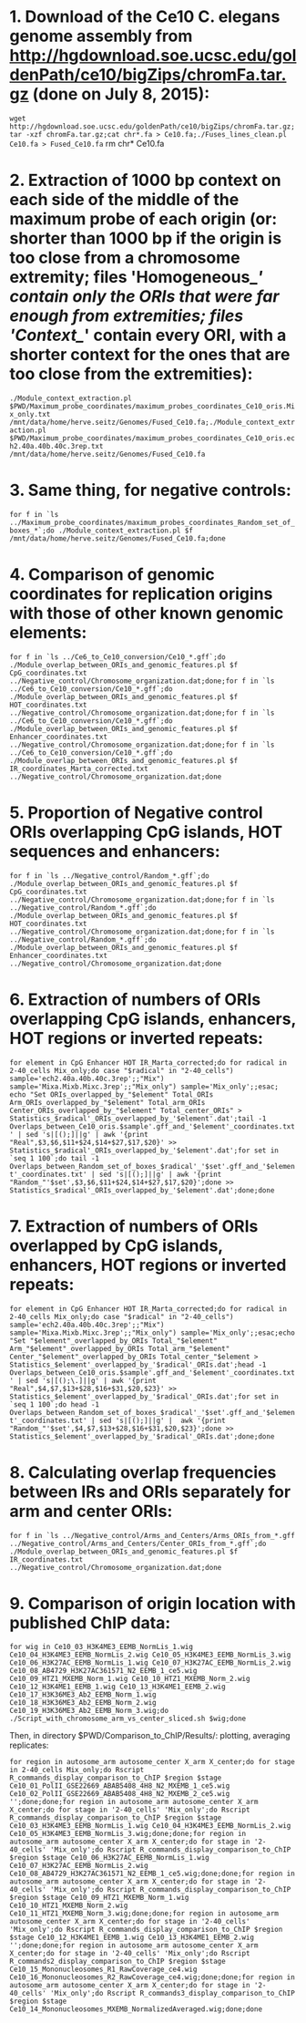 # 1. Download of the Ce10 C. elegans genome assembly from http://hgdownload.soe.ucsc.edu/goldenPath/ce10/bigZips/chromFa.tar.gz (done on July 8, 2015):

``wget http://hgdownload.soe.ucsc.edu/goldenPath/ce10/bigZips/chromFa.tar.gz;tar -xzf chromFa.tar.gz;cat chr*.fa > Ce10.fa;./Fuses_lines_clean.pl Ce10.fa > Fused_Ce10.fa``
rm chr* Ce10.fa


# 2. Extraction of 1000 bp context on each side of the middle of the maximum probe of each origin (or: shorter than 1000 bp if the origin is too close from a chromosome extremity; files 'Homogeneous_*' contain only the ORIs that were far enough from extremities; files 'Context_*' contain every ORI, with a shorter context for the ones that are too close from the extremities):

``./Module_context_extraction.pl $PWD/Maximum_probe_coordinates/maximum_probes_coordinates_Ce10_oris.Mix_only.txt /mnt/data/home/herve.seitz/Genomes/Fused_Ce10.fa;./Module_context_extraction.pl $PWD/Maximum_probe_coordinates/maximum_probes_coordinates_Ce10_oris.ech2.40a.40b.40c.3rep.txt /mnt/data/home/herve.seitz/Genomes/Fused_Ce10.fa``


# 3. Same thing, for negative controls:

``for f in `ls ../Maximum_probe_coordinates/maximum_probes_coordinates_Random_set_of_boxes_*`;do ./Module_context_extraction.pl $f /mnt/data/home/herve.seitz/Genomes/Fused_Ce10.fa;done``

# 4. Comparison of genomic coordinates for replication origins with those of other known genomic elements:

``for f in `ls ../Ce6_to_Ce10_conversion/Ce10_*.gff`;do ./Module_overlap_between_ORIs_and_genomic_features.pl $f CpG_coordinates.txt ../Negative_control/Chromosome_organization.dat;done;for f in `ls ../Ce6_to_Ce10_conversion/Ce10_*.gff`;do ./Module_overlap_between_ORIs_and_genomic_features.pl $f HOT_coordinates.txt ../Negative_control/Chromosome_organization.dat;done;for f in `ls ../Ce6_to_Ce10_conversion/Ce10_*.gff`;do ./Module_overlap_between_ORIs_and_genomic_features.pl $f Enhancer_coordinates.txt ../Negative_control/Chromosome_organization.dat;done;for f in `ls ../Ce6_to_Ce10_conversion/Ce10_*.gff`;do ./Module_overlap_between_ORIs_and_genomic_features.pl $f IR_coordinates_Marta_corrected.txt ../Negative_control/Chromosome_organization.dat;done``

# 5. Proportion of Negative control ORIs overlapping CpG islands, HOT sequences and enhancers:

``for f in `ls ../Negative_control/Random_*.gff`;do ./Module_overlap_between_ORIs_and_genomic_features.pl $f CpG_coordinates.txt ../Negative_control/Chromosome_organization.dat;done;for f in `ls ../Negative_control/Random_*.gff`;do ./Module_overlap_between_ORIs_and_genomic_features.pl $f HOT_coordinates.txt ../Negative_control/Chromosome_organization.dat;done;for f in `ls ../Negative_control/Random_*.gff`;do ./Module_overlap_between_ORIs_and_genomic_features.pl $f Enhancer_coordinates.txt ../Negative_control/Chromosome_organization.dat;done``

# 6. Extraction of numbers of ORIs overlapping CpG islands, enhancers, HOT regions or inverted repeats:

``for element in CpG Enhancer HOT IR_Marta_corrected;do for radical in 2-40_cells Mix_only;do case "$radical" in "2-40_cells") sample='ech2.40a.40b.40c.3rep';;"Mix") sample='Mixa.Mixb.Mixc.3rep';;"Mix_only") sample='Mix_only';;esac;   echo "Set ORIs_overlapped_by_"$element" Total_ORIs Arm_ORIs_overlapped_by_"$element" Total_arm_ORIs Center_ORIs_overlapped_by_"$element" Total_center_ORIs" > Statistics_$radical'_ORIs_overlapped_by_'$element'.dat';tail -1 Overlaps_between_Ce10_oris.$sample'.gff_and_'$element'_coordinates.txt' | sed 's|[();]||g' | awk '{print "Real",$3,$6,$11+$24,$14+$27,$17,$20}' >> Statistics_$radical'_ORIs_overlapped_by_'$element'.dat';for set in `seq 1 100`;do tail -1 Overlaps_between_Random_set_of_boxes_$radical'_'$set'.gff_and_'$element'_coordinates.txt' | sed 's|[();]||g' | awk '{print "Random_"'$set',$3,$6,$11+$24,$14+$27,$17,$20}';done >> Statistics_$radical'_ORIs_overlapped_by_'$element'.dat';done;done``

# 7. Extraction of numbers of ORIs overlapped by CpG islands, enhancers, HOT regions or inverted repeats:

``for element in CpG Enhancer HOT IR_Marta_corrected;do for radical in 2-40_cells Mix_only;do case "$radical" in "2-40_cells") sample='ech2.40a.40b.40c.3rep';;"Mix") sample='Mixa.Mixb.Mixc.3rep';;"Mix_only") sample='Mix_only';;esac;echo "Set "$element"_overlapped_by_ORIs Total_"$element" Arm_"$element"_overlapped_by_ORIs Total_arm_"$element" Center_"$element"_overlapped_by_ORIs Total_center_"$element > Statistics_$element'_overlapped_by_'$radical'_ORIs.dat';head -1 Overlaps_between_Ce10_oris.$sample'.gff_and_'$element'_coordinates.txt' | sed 's|[();\.]||g' | awk '{print "Real",$4,$7,$13+$28,$16+$31,$20,$23}' >> Statistics_$element'_overlapped_by_'$radical'_ORIs.dat';for set in `seq 1 100`;do head -1 Overlaps_between_Random_set_of_boxes_$radical'_'$set'.gff_and_'$element'_coordinates.txt' | sed 's|[();]||g' |  awk '{print "Random_"'$set',$4,$7,$13+$28,$16+$31,$20,$23}';done >> Statistics_$element'_overlapped_by_'$radical'_ORIs.dat';done;done``

# 8. Calculating overlap frequencies between IRs and ORIs separately for arm and center ORIs:

``for f in `ls ../Negative_control/Arms_and_Centers/Arms_ORIs_from_*.gff ../Negative_control/Arms_and_Centers/Center_ORIs_from_*.gff`;do ./Module_overlap_between_ORIs_and_genomic_features.pl $f IR_coordinates.txt ../Negative_control/Chromosome_organization.dat;done``

# 9. Comparison of origin location with published ChIP data:

``for wig in Ce10_03_H3K4ME3_EEMB_NormLis_1.wig Ce10_04_H3K4ME3_EEMB_NormLis_2.wig Ce10_05_H3K4ME3_EEMB_NormLis_3.wig Ce10_06_H3K27AC_EEMB_NormLis_1.wig Ce10_07_H3K27AC_EEMB_NormLis_2.wig Ce10_08_AB4729_H3K27AC361571_N2_EEMB_1_ce5.wig Ce10_09_HTZ1_MXEMB_Norm_1.wig Ce10_10_HTZ1_MXEMB_Norm_2.wig Ce10_12_H3K4ME1_EEMB_1.wig Ce10_13_H3K4ME1_EEMB_2.wig Ce10_17_H3K36ME3_Ab2_EEMB_Norm_1.wig Ce10_18_H3K36ME3_Ab2_EEMB_Norm_2.wig Ce10_19_H3K36ME3_Ab2_EEMB_Norm_3.wig;do ./Script_with_chromosome_arm_vs_center_sliced.sh $wig;done``

Then, in directory $PWD/Comparison_to_ChIP/Results/: plotting, averaging replicates:

``for region in autosome_arm autosome_center X_arm X_center;do for stage in 2-40_cells Mix_only;do Rscript R_commands_display_comparison_to_ChIP $region $stage Ce10_01_PolII_GSE22669_ABAB5408_4H8_N2_MXEMB_1_ce5.wig Ce10_02_PolII_GSE22669_ABAB5408_4H8_N2_MXEMB_2_ce5.wig '';done;done;for region in autosome_arm autosome_center X_arm X_center;do for stage in '2-40_cells' 'Mix_only';do Rscript R_commands_display_comparison_to_ChIP $region $stage Ce10_03_H3K4ME3_EEMB_NormLis_1.wig Ce10_04_H3K4ME3_EEMB_NormLis_2.wig Ce10_05_H3K4ME3_EEMB_NormLis_3.wig;done;done;for region in autosome_arm autosome_center X_arm X_center;do for stage in '2-40_cells' 'Mix_only';do Rscript R_commands_display_comparison_to_ChIP $region $stage Ce10_06_H3K27AC_EEMB_NormLis_1.wig Ce10_07_H3K27AC_EEMB_NormLis_2.wig Ce10_08_AB4729_H3K27AC361571_N2_EEMB_1_ce5.wig;done;done;for region in autosome_arm autosome_center X_arm X_center;do for stage in '2-40_cells' 'Mix_only';do Rscript R_commands_display_comparison_to_ChIP $region $stage Ce10_09_HTZ1_MXEMB_Norm_1.wig Ce10_10_HTZ1_MXEMB_Norm_2.wig Ce10_11_HTZ1_MXEMB_Norm_3.wig;done;done;for region in autosome_arm autosome_center X_arm X_center;do for stage in '2-40_cells' 'Mix_only';do Rscript R_commands_display_comparison_to_ChIP $region $stage Ce10_12_H3K4ME1_EEMB_1.wig Ce10_13_H3K4ME1_EEMB_2.wig '';done;done;for region in autosome_arm autosome_center X_arm X_center;do for stage in '2-40_cells' 'Mix_only';do Rscript R_commands2_display_comparison_to_ChIP $region $stage Ce10_15_Mononucleosomes_R1_RawCoverage_ce4.wig Ce10_16_Mononucleosomes_R2_RawCoverage_ce4.wig;done;done;for region in autosome_arm autosome_center X_arm X_center;do for stage in '2-40_cells' 'Mix_only';do Rscript R_commands3_display_comparison_to_ChIP $region $stage Ce10_14_Mononucleosomes_MXEMB_NormalizedAveraged.wig;done;done``


